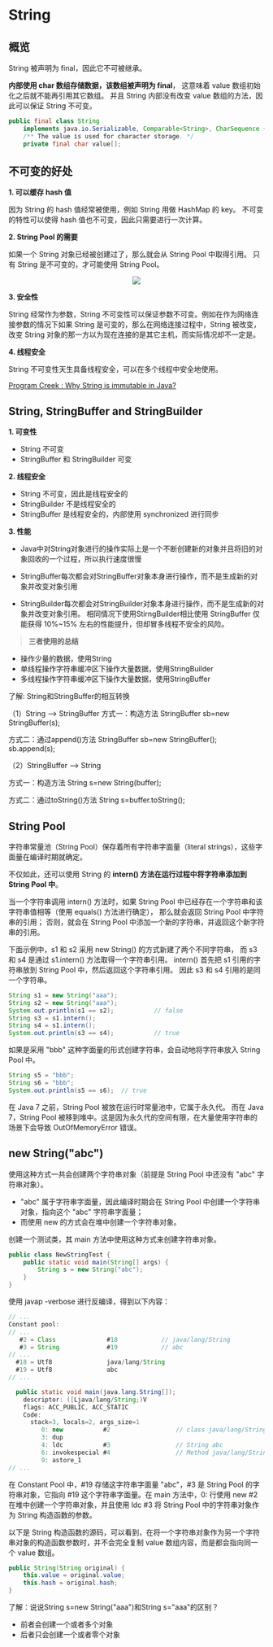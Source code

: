 # String

## 概览

String 被声明为 final，因此它不可被继承。

**内部使用 char 数组存储数据，该数组被声明为 final**，
这意味着 value 数组初始化之后就不能再引用其它数组。
并且 String 内部没有改变 value 数组的方法，因此可以保证 String 不可变。

```java
public final class String
    implements java.io.Serializable, Comparable<String>, CharSequence {
    /** The value is used for character storage. */
    private final char value[];
```

## 不可变的好处

**1. 可以缓存 hash 值** 

因为 String 的 hash 值经常被使用，例如 String 用做 HashMap 的 key。
不可变的特性可以使得 hash 值也不可变，因此只需要进行一次计算。

**2. String Pool 的需要** 

如果一个 String 对象已经被创建过了，那么就会从 String Pool 中取得引用。
只有 String 是不可变的，才可能使用 String Pool。

<div align="center"> <img src="https://gitee.com/duhouan/ImagePro/raw/master/java-notes/java/f76067a5-7d5f-4135-9549-8199c77d8f1c.jpg" width=""/> </div>

**3. 安全性** 

String 经常作为参数，String 不可变性可以保证参数不可变。例如在作为网络连接参数的情况下如果 String 是可变的，那么在网络连接过程中，String 被改变，改变 String 对象的那一方以为现在连接的是其它主机，而实际情况却不一定是。

**4. 线程安全** 

String 不可变性天生具备线程安全，可以在多个线程中安全地使用。

[Program Creek : Why String is immutable in Java?](https://www.programcreek.com/2013/04/why-string-is-immutable-in-java/)

## String, StringBuffer and StringBuilder

**1. 可变性** 

- String 不可变
- StringBuffer 和 StringBuilder 可变

**2. 线程安全** 

- String 不可变，因此是线程安全的
- StringBuilder 不是线程安全的
- StringBuffer 是线程安全的，内部使用 synchronized 进行同步

**3. 性能**

- Java中对String对象进行的操作实际上是一个不断创建新的对象并且将旧的对象回收的一个过程，所以执行速度很慢

- StringBuffer每次都会对StringBuffer对象本身进行操作，而不是生成新的对象并改变对象引用

-  StringBuilder每次都会对StringBuilder对象本身进行操作，而不是生成新的对象并改变对象引用。
相同情况下使用StirngBuilder相比使用 StringBuffer 仅能获得 10%~15% 左右的性能提升，但却冒多线程不安全的风险。


> **三者使用的总结**

- 操作少量的数据，使用String
- 单线程操作字符串缓冲区下操作大量数据，使用StringBuilder
- 多线程操作字符串缓冲区下操作大量数据，使用StringBuffer

了解: String和StringBuffer的相互转换

（1）String --> StringBuffer
方式一：构造方法 StringBuffer sb=new StringBuffer(s);

方式二：通过append()方法 StringBuffer sb=new StringBuffer(); sb.append(s);

（2）StringBuffer --> String

方式一：构造方法 String s=new String(buffer);

方式二：通过toString()方法 String s=buffer.toString();

## String Pool

字符串常量池（String Pool）保存着所有字符串字面量（literal strings），这些字面量在编译时期就确定。

不仅如此，还可以使用 String 的 **intern() 方法在运行过程中将字符串添加到 String Pool 中**。

当一个字符串调用 intern() 方法时，如果 String Pool 中已经存在一个字符串和该字符串值相等（使用 equals() 方法进行确定），
那么就会返回 String Pool 中字符串的引用；
否则，就会在 String Pool 中添加一个新的字符串，并返回这个新字符串的引用。

下面示例中，s1 和 s2 采用 new String() 的方式新建了两个不同字符串，
而 s3 和 s4 是通过 s1.intern() 方法取得一个字符串引用。
intern() 首先把 s1 引用的字符串放到 String Pool 中，然后返回这个字符串引用。
因此 s3 和 s4 引用的是同一个字符串。

```java
String s1 = new String("aaa");
String s2 = new String("aaa");
System.out.println(s1 == s2);           // false
String s3 = s1.intern();
String s4 = s1.intern();
System.out.println(s3 == s4);           // true
```

如果是采用 "bbb" 这种字面量的形式创建字符串，会自动地将字符串放入 String Pool 中。

```java
String s5 = "bbb";
String s6 = "bbb";
System.out.println(s5 == s6);  // true
```

在 Java 7 之前，String Pool 被放在运行时常量池中，它属于永久代。
而在 Java 7，String Pool 被移到堆中。这是因为永久代的空间有限，在大量使用字符串的场景下会导致 OutOfMemoryError 错误。

## new String("abc")

使用这种方式一共会创建两个字符串对象（前提是 String Pool 中还没有 "abc" 字符串对象）。

- "abc" 属于字符串字面量，因此编译时期会在 String Pool 中创建一个字符串对象，指向这个 "abc" 字符串字面量；
- 而使用 new 的方式会在堆中创建一个字符串对象。

创建一个测试类，其 main 方法中使用这种方式来创建字符串对象。

```java
public class NewStringTest {
    public static void main(String[] args) {
        String s = new String("abc");
    }
}
```

使用 javap -verbose 进行反编译，得到以下内容：

```java
// ...
Constant pool:
// ...
   #2 = Class              #18            // java/lang/String
   #3 = String             #19            // abc
// ...
  #18 = Utf8               java/lang/String
  #19 = Utf8               abc
// ...

  public static void main(java.lang.String[]);
    descriptor: ([Ljava/lang/String;)V
    flags: ACC_PUBLIC, ACC_STATIC
    Code:
      stack=3, locals=2, args_size=1
         0: new           #2                  // class java/lang/String
         3: dup
         4: ldc           #3                  // String abc
         6: invokespecial #4                  // Method java/lang/String."<init>":(Ljava/lang/String;)V
         9: astore_1
// ...
```

在 Constant Pool 中，#19 存储这字符串字面量 "abc"，#3 是 String Pool 的字符串对象，它指向 #19 这个字符串字面量。在 main 方法中，0: 行使用 new #2 在堆中创建一个字符串对象，并且使用 ldc #3 将 String Pool 中的字符串对象作为 String 构造函数的参数。

以下是 String 构造函数的源码，可以看到，在将一个字符串对象作为另一个字符串对象的构造函数参数时，并不会完全复制 value 数组内容，而是都会指向同一个 value 数组。

```java
public String(String original) {
    this.value = original.value;
    this.hash = original.hash;
}
```

了解：说说String s=new String("aaa")和String s="aaa"的区别？

- 前者会创建一个或者多个对象
- 后者只会创建一个或者零个对象
  